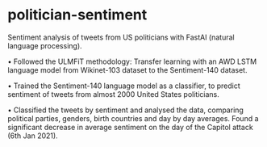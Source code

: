 # politician-sentiment
Sentiment analysis of tweets from US politicians with FastAI (natural language processing).

•	Followed the ULMFiT methodology: Transfer learning with an AWD LSTM language model from Wikinet-103 dataset to the Sentiment-140 dataset. 

•	Trained the Sentiment-140 language model as a classifier, to predict sentiment of tweets from almost 2000 United States politicians.

•	Classified the tweets by sentiment and analysed the data, comparing political parties, genders, birth countries and day by day averages. Found a significant decrease in average sentiment on the day of the Capitol attack (6th Jan 2021).

